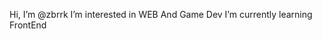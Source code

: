  Hi, I’m @zbrrk
 I’m interested in WEB And Game Dev
 I’m currently learning FrontEnd
 
<!---
zbrrk/zbrrk is a ✨ special ✨ repository because its `README.md` (this file) appears on your GitHub profile.
You can click the Preview link to take a look at your changes.
--->
